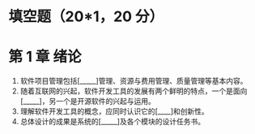 # 填空题（20\*1，20 分）

# 第 1 章 绪论

1. 软件项目管理包括[_____]管理、资源与费用管理、质量管理等基本内容。
2. 随着互联网的兴起，软件开发工具的发展有两个鲜明的特点，一个是面向[_____]，另一个是开源软件的兴起与运用。
3. 理解软件开发工具的概念，应同时认识它的[____]和创新性。
4. 总体设计的成果是系统的[_____]及各个模块的设计任务书。
